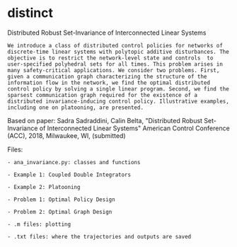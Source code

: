 # distinct
Distributed Robust Set-Invariance of Interconnected Linear Systems

    We introduce a class of distributed control policies for networks of discrete-time linear systems with polytopic additive disturbances. The objective is to restrict the network-level state and controls  to user-specified polyhedral sets for all times. This problem arises in many safety-critical applications. We consider two problems. First, given a communication graph characterizing the structure of the information flow in the network, we find the optimal distributed control policy by solving a single linear program. Second, we find the sparsest communication graph required for the existence of a distributed invariance-inducing control policy. Illustrative examples, including one on platooning, are presented. 


Based on paper:
    Sadra Sadraddini, Calin Belta, "Distributed Robust Set-Invariance of Interconnected Linear Systems"
    American Control Conference (ACC), 2018, Milwaukee, WI, (submitted)

Files:

    - ana_invariance.py: classes and functions
    
    - Example 1: Coupled Double Integrators
    
    - Example 2: Platooning
    
    - Problem 1: Optimal Policy Design
    
    - Problem 2: Optimal Graph Design
    
    - .m files: plotting
    
    - .txt files: where the trajectories and outputs are saved

